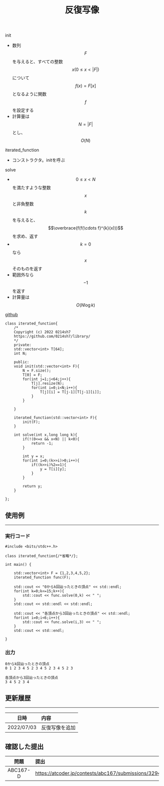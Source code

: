 ﻿---
title: "反復写像"
permalink: /posts/iterated-function
writer: 0214sh7
layout: library
---

init
- 数列$$F$$を与えると、すべての整数 $$x (0 \leq x < \vert F \vert)$$ について $$f(x) = F[x]$$ となるように関数 $$f$$ を設定する 
- 計算量は$$N=\vert F \vert$$とし、$$Ο(N)$$

iterated_function
- コンストラクタ。initを呼ぶ

solve
- $$0 \leq x < N$$ を満たすような整数 $$x$$ と非負整数 $$ k $$ を与えると、$$\overbrace{f(f(\cdots f}^{k}(x)))$$ を求め、返す
- $$k = 0$$なら$$x$$そのものを返す
- 範囲外なら$$-1$$を返す
- 計算量は$$Ο(N \log k)$$

[github](https://github.com/0214sh7/procon-library/blob/master/algorithm/iterated%20function.cpp)

```
class iterated_function{
    /*
    Copyright (c) 2022 0214sh7
    https://github.com/0214sh7/library/
    */
    private:
    std::vector<int> T[64];
    int N;
    
    public:
    void init(std::vector<int> F){
        N = F.size();
        T[0] = F;
        for(int j=1;j<64;j++){
            T[j].resize(N);
            for(int i=0;i<N;i++){
                T[j][i] = T[j-1][T[j-1][i]];
            }
        }
        
    }

    iterated_function(std::vector<int> F){
        init(F);
    }

    int solve(int x,long long k){
        if(!(0<=x && x<N) || k<0){
            return -1;
        }

        int y = x;
        for(int i=0;(k>>i)>0;i++){
            if((k>>i)%2==1){
                y = T[i][y];
            }
        }

        return y;
    }
    
};
```


## 使用例
***

### 実行コード
```
#include <bits/stdc++.h>

class iterated_function{/*省略*/};

int main() {
    
    std::vector<int> F = {1,2,3,4,5,2};
    iterated_function func(F);

    std::cout << "0からk回辿ったときの頂点" << std::endl;
    for(int k=0;k<=15;k++){
        std::cout << func.solve(0,k) << " ";
    }
    std::cout << std::endl << std::endl;

    std::cout << "各頂点から3回辿ったときの頂点" << std::endl;
    for(int i=0;i<6;i++){
        std::cout << func.solve(i,3) << " ";
    }
    std::cout << std::endl;
    
}
```

### 出力
```
0からk回辿ったときの頂点
0 1 2 3 4 5 2 3 4 5 2 3 4 5 2 3 

各頂点から3回辿ったときの頂点
3 4 5 2 3 4 
```

## 更新履歴
***

| 日時 | 内容 |
| :---: | :--- |
| 2022/07/03 | 反復写像を追加 |

## 確認した提出

| 問題 | 提出 |
| :---: | :--- |
| ABC167-D | https://atcoder.jp/contests/abc167/submissions/32945330 |